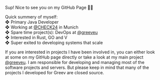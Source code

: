 Sup! Nice to see you on my GitHub Page 🙋‍♂️

Quick summery of myself:  
❖ Primary Java Developer  
❖ Working at [@CHECK24](https://github.com/CHECK24) in Munich  
❖ Spare time project(s): DevOps at [@greeveu](https://github.com/greeveu)  
❖ Interested in Rust, GO and V  
❖ Super exited to developing systems that scale 
  

If you are interested in projects I have been involved in, you can either look at some on my GitHub page directly or take a look at my main project [@greeveu](https://github.com/greeveu). I am responsible for developing and managing most of the software projects and servers. But please keep in mind that many of the projects I developed for Greev are closed source.

